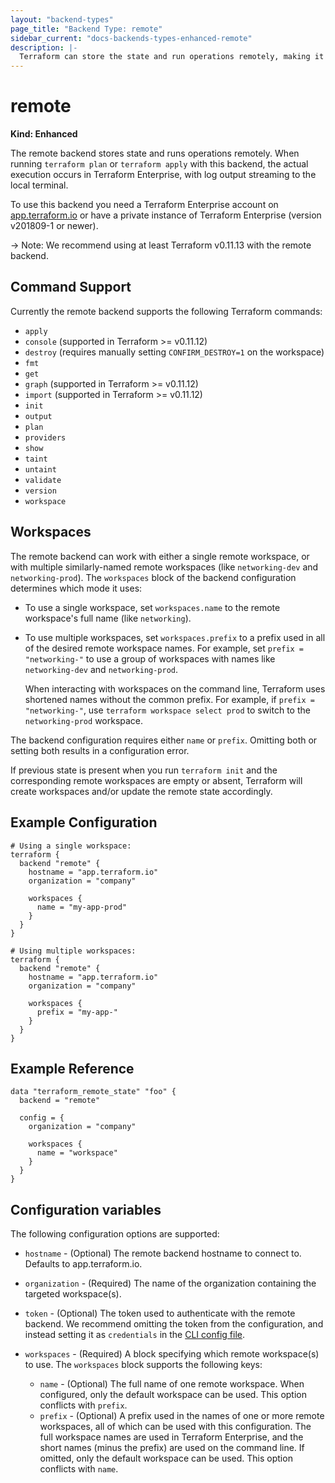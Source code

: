 ```yaml
---
layout: "backend-types"
page_title: "Backend Type: remote"
sidebar_current: "docs-backends-types-enhanced-remote"
description: |-
  Terraform can store the state and run operations remotely, making it easier to version and work with in a team.
---
```


# remote

**Kind: Enhanced**

The remote backend stores state and runs operations remotely. When running
`terraform plan` or `terraform apply` with this backend, the actual execution
occurs in Terraform Enterprise, with log output streaming to the local terminal.

To use this backend you need a Terraform Enterprise account on
[app.terraform.io](https://app.terraform.io) or have a private instance of
Terraform Enterprise (version v201809-1 or newer).

-> Note: We recommend using at least Terraform v0.11.13 with the remote backend.

## Command Support

Currently the remote backend supports the following Terraform commands:

- `apply`
- `console` (supported in Terraform >= v0.11.12)
- `destroy` (requires manually setting `CONFIRM_DESTROY=1` on the workspace)
- `fmt`
- `get`
- `graph` (supported in Terraform >= v0.11.12)
- `import` (supported in Terraform >= v0.11.12)
- `init`
- `output`
- `plan`
- `providers`
- `show`
- `taint`
- `untaint`
- `validate`
- `version`
- `workspace`

## Workspaces

The remote backend can work with either a single remote workspace, or with
multiple similarly-named remote workspaces (like `networking-dev` and
`networking-prod`). The `workspaces` block of the backend configuration
determines which mode it uses:

- To use a single workspace, set `workspaces.name` to the remote workspace's
  full name (like `networking`).

- To use multiple workspaces, set `workspaces.prefix` to a prefix used in
  all of the desired remote workspace names. For example, set
  `prefix = "networking-"` to use a group of workspaces with names like
  `networking-dev` and `networking-prod`.

  When interacting with workspaces on the command line, Terraform uses
  shortened names without the common prefix. For example, if
  `prefix = "networking-"`, use `terraform workspace select prod` to switch to
  the `networking-prod` workspace.

The backend configuration requires either `name` or `prefix`. Omitting both or
setting both results in a configuration error.

If previous state is present when you run `terraform init` and the corresponding
remote workspaces are empty or absent, Terraform will create workspaces and/or
update the remote state accordingly.

## Example Configuration

```hcl
# Using a single workspace:
terraform {
  backend "remote" {
    hostname = "app.terraform.io"
    organization = "company"

    workspaces {
      name = "my-app-prod"
    }
  }
}

# Using multiple workspaces:
terraform {
  backend "remote" {
    hostname = "app.terraform.io"
    organization = "company"

    workspaces {
      prefix = "my-app-"
    }
  }
}
```

## Example Reference

```hcl
data "terraform_remote_state" "foo" {
  backend = "remote"

  config = {
    organization = "company"

    workspaces {
      name = "workspace"
    }
  }
}
```

## Configuration variables

The following configuration options are supported:

* `hostname` - (Optional) The remote backend hostname to connect to. Defaults
  to app.terraform.io.
* `organization` - (Required) The name of the organization containing the
  targeted workspace(s).
* `token` - (Optional) The token used to authenticate with the remote backend.
  We recommend omitting the token from the configuration, and instead setting it
  as `credentials` in the
  [CLI config file](/docs/commands/cli-config.html#credentials).
* `workspaces` - (Required) A block specifying which remote workspace(s) to use.
  The `workspaces` block supports the following keys:

  * `name` - (Optional) The full name of one remote workspace. When configured,
    only the default workspace can be used. This option conflicts with `prefix`.
  * `prefix` - (Optional) A prefix used in the names of one or more remote
    workspaces, all of which can be used with this configuration. The full
    workspace names are used in Terraform Enterprise, and the short names
    (minus the prefix) are used on the command line. If omitted, only the
    default workspace can be used. This option conflicts with `name`.

